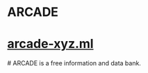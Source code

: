 # ARCADE
<h1><a href="https://arcade-xyz.ml">arcade-xyz.ml</a></h1>
# ARCADE is a free information and data bank.
